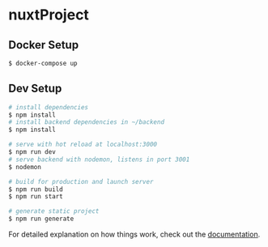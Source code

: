# nuxtProject

## Docker Setup

```bash
$ docker-compose up
```

## Dev Setup

```bash
# install dependencies
$ npm install
# install backend dependencies in ~/backend
$ npm install

# serve with hot reload at localhost:3000
$ npm run dev
# serve backend with nodemon, listens in port 3001
$ nodemon

# build for production and launch server
$ npm run build
$ npm run start

# generate static project
$ npm run generate
```

For detailed explanation on how things work, check out the [documentation](https://nuxtjs.org).
